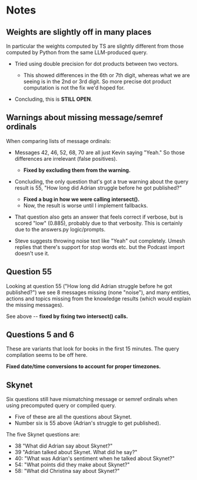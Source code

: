 Notes
=====

Weights are slightly off in many places
---------------------------------------

In particular the weights computed by TS are slightly different from
those computed by Python from the same LLM-produced query.

- Tried using double precision for dot products between two vectors.
  - This showed differences in the 6th or 7th digit, whereas what we
    are seeing is in the 2nd or 3rd digit. So more precise dot product
    computation is not the fix we'd hoped for.

- Concluding, this is **STILL OPEN**.

Warnings about missing message/semref ordinals
-----------------------------------------------

When comparing lists of message ordinals:

- Messages 42, 46, 52, 68, 70 are all just Kevin saying "Yeah."
  So those differences are irrelevant (false positives).
  - **Fixed by excluding them from the warning.**

- Concluding, the only question that's got a true warning about the
  query result is 55, "How long did Adrian struggle before he got
  published?"
  - **Fixed a bug in how we were calling intersect().**
  - Now, the result is worse until I implement fallbacks.

- That question also gets an answer that feels correct if verbose,
  but is scored "low" (0.885), probably due to that verbosity.
  This is certainly due to the answers.py logic/prompts.

- Steve suggests throwing noise text like "Yeah" out completely.
  Umesh replies that there's support for stop words etc.
  but the Podcast import doesn't use it.

Question 55
-----------

Looking at question 55 ("How long did Adrian struggle before
he got published?") we see 8 messages missing (none "noise"),
and many entities, actions and topics missing from the knowledge
results (which would explain the missing messages).

See above -- **fixed by fixing two intersect() calls.**

Questions 5 and 6
-----------------

These are variants that look for books in the first 15 minutes.
The query compilation seems to be off here.

**Fixed date/time conversions to account for proper timezones.**

Skynet
------

Six questions still have mismatching message or semref ordinals
when using precomputed query or compiled query.

- Five of these are all the questions about Skynet.
- Number six is 55 above (Adrian's struggle to get published).

The five Skynet questions are:

- 38 "What did Adrian say about Skynet?"
- 39 "Adrian talked about Skynet. What did he say?"
- 40: "What was Adrian's sentiment when he talked about Skynet?"
- 54: "What points did they make about Skynet?"
- 58: "What did Christina say about Skynet?"
